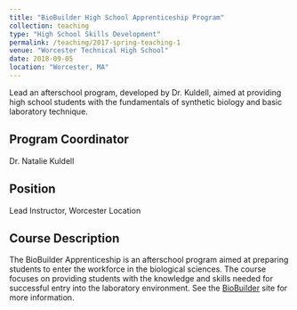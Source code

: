 ```yaml
---
title: "BioBuilder High School Apprenticeship Program"
collection: teaching
type: "High School Skills Development"
permalink: /teaching/2017-spring-teaching-1
venue: "Worcester Technical High School"
date: 2018-09-05
location: "Worcester, MA"
---
```


Lead an afterschool program, developed by Dr. Kuldell, aimed at providing high school students with the fundamentals of synthetic biology and basic laboratory technique. 

Program Coordinator
------
Dr. Natalie Kuldell

Position
------
Lead Instructor, Worcester Location

Course Description
------
The BioBuilder Apprenticeship is an afterschool program aimed at preparing students to enter the workforce in the biological sciences. The course focuses on providing students with the knowledge and skills needed for successful entry into the laboratory environment. See the [BioBuilder](https://biobuilder.org/) site for more information.
